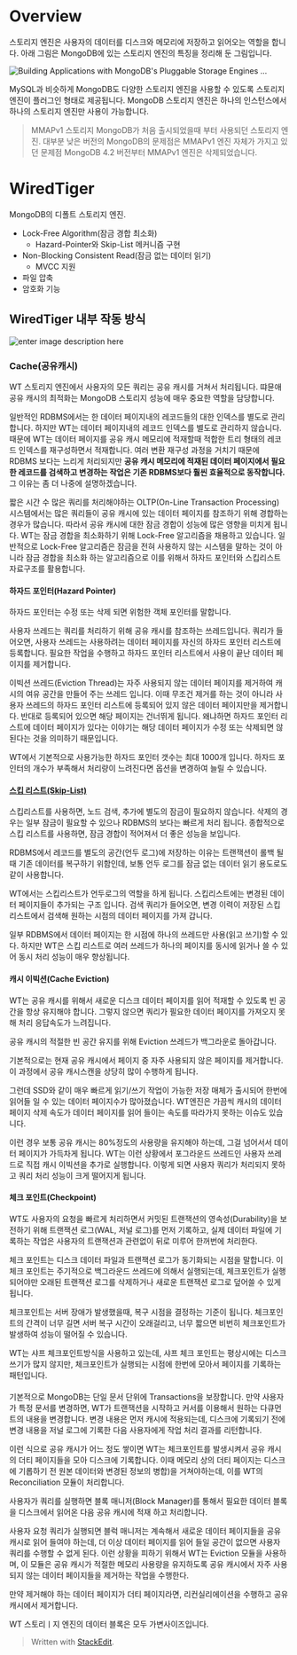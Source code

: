 # Overview

스토리지 엔진은 사용자의 데이터를 디스크와 메모리에 저장하고 읽어오는 역할을 합니다. 아래 그림은 MongoDB에 있는 스토리지 엔진의 특징을 정리해 둔 그림입니다.

![Building Applications with MongoDB's Pluggable Storage Engines ...](https://webassets.mongodb.com/_com_assets/cms/StorageEngineArchIMG2-ju0tb22fup.png)

MySQL과 비슷하게 MongoDB도 다양한 스토리지 엔진을 사용할 수 있도록 스토리지 엔진이 플러그인 형태로 제공됩니다. MongoDB 스토리지 엔진은 하나의 인스턴스에서 하나의 스토리지 엔진만 사용이 가능합니다.

> MMAPv1 스토리지
> MongoDB가 처음 출시되었을때 부터 사용되던 스토리지 엔진. 
> 대부분 낮은 버전의 MongoDB의 문제점은 MMAPv1 엔진 자체가 가지고 있던 문제점
> MongoDB 4.2 버전부터 MMAPv1 엔진은 삭제되었습니다.

# WiredTiger

MongoDB의 디폴트 스토리지 엔진. 

* Lock-Free Algorithm(잠금 경합 최소화)
	* Hazard-Pointer와 Skip-List 메커니즘 구현
* Non-Blocking Consistent Read(잠금 없는 데이터 읽기)
	* MVCC 지원
* 파일 압축
* 암호화 기능

## WiredTiger 내부 작동 방식

![enter image description here](https://image.slidesharecdn.com/mongodb-wiredtiger-webinar-150709200625-lva1-app6892/95/a-technical-introduction-to-wiredtiger-11-638.jpg?cb=1436472726)


### Cache(공유캐시)

WT 스토리지 엔진에서 사용자의 모든 쿼리는 공유 캐시를 거쳐서 처리됩니다. 땨뮨애 공유 캐시의 최적화는 MongoDB 스토리지 성능에 매우 중요한 역할을 담당합니다. 

일반적인  RDBMS에서는 한 데이터 페이지내의 레코드들의 대한 인덱스를 별도로 관리합니다. 하지만 WT는 데이터 페이지내의 레코드 인덱스를 별도로 관리하지 않습니다. 때문에 WT는 데이터 페이지를 공유 캐시 메모리에 적재할때 적합한 트리 형태의 레코드 인덱스를 재구성하면서 적재합니다. 여러 변환 재구성 과정을 거치기 때문에 RDBMS 보다는 느리게 처리되지만 **공유 캐시 메모리에 적재된 데이터 페이지에서 필요한 레코드를 검색하고 변경하는 작업은 기존 RDBMS보다 훨씬 효율적으로 동작합니다.** 그 이유는 좀 더 나중에 설명하겠습니다. 

짧은 시간 수 많은 쿼리를 처리해야하는 OLTP(On-Line Transaction Processing) 시스템에서는 많은 쿼리들이 공유 캐시에 있는 데이터 페이지를 참조하기 위해 경합하는 경우가 많습니다. 따라서 공유 캐시에 대한 잠금 경합이 성능에 많은 영향을 미치게 됩니다. WT는 잠금 경합을 최소화하기 위해 Lock-Free 알고리즘을 채용하고 있습니다. 일반적으로 Lock-Free 알고리즘은 잠금을 전혀 사용하지 않는 시스템을 말하는 것이 아니라 잠금 경합을 최소화 하는 알고리즘으로 이를 위해서 하자드 포인터와 스킵리스트 자료구조를 활용합니다. 

#### 하자드 포인터(Hazard Pointer)

하자드 포인터는 수정 또는 삭제 되면 위험한 객체 포인터를 말합니다. 

사용자 쓰레드는 쿼리를 처리하기 위해 공유 캐시를 참조하는 쓰레드입니다. 쿼리가 들어오면, 사용자 쓰레드는 사용하려는 데이터 페이지를 자신의 하자드 포인터 리스트에 등록합니다. 필요한 작업을 수행하고 하자드 포인터 리스트에서 사용이 끝난 데이터 페이지를 제거합니다. 

이빅션 쓰레드(Eviction Thread)는 자주 사용되지 않는 데이터 페이지를 제거하여 캐시의 여유 공간을 만들어 주는 쓰레드 입니다. 이때 무조건 제거를 하는 것이 아니라 사용자 쓰레드의 하자드 포인터 리스트에 등록되어 있지 않은 데이터 페이지만을 제거합니다. 반대로 등록되어 있으면 해당 페이지는 건너뛰게 됩니다. 왜냐하면 하자드 포인터 리스트에 데이터 페이지가 있다는 이야기는 해당 데이터 페이지가 수정 또는 삭제되면 않된다는 것을 의미하기 때문입니다.

WT에서 기본적으로 사용가능한 하자드 포인터 갯수는 최대 1000개 입니다. 하자드 포인터의 개수가 부족해서 처리량이 느려진다면 옵션을 변경하여 늘릴 수 있습니다.

#### [스킵 리스트(Skip-List)](https://brilliant.org/wiki/skip-lists/#:~:text=The%20skip%20list%20is%20a,elements,%20but%20no%20new%20elements.)

스킵리스트를 사용하면, 노드 검색, 추가에 별도의 잠금이 필요하지 않습니다. 삭제의 경우는 일부 잠금이 필요할 수 있으나 RDBMS의 보다는 빠르게 처리 됩니다. 종합적으로 스킵 리스트를 사용하면, 잠금 경합이 적어져서 더 좋은 성능을 보입니다. 

RDBMS에서 레코드를 별도의 공간(언두 로그)에 저장하는 이유는 트랜잭션이 롤백 될때 기존 데이터를 복구하기 위함인데, 보통 언두 로그를 잠금 없는 데이터 읽기 용도로도 같이 사용합니다.

WT에서는 스킵리스트가 언두로그의 역할을 하게 됩니다. 스킵리스트에는 변경된 데이터 페이지들이 추가되는 구조 입니다. 검색 쿼리가 들어오면, 변경 이력이 저장된 스킵 리스트에서 검색해 원하는 시점의 데이터 페이지를 가져 갑니다. 

일부 RDBMS에서 데이터 페이지는 한 시점에 하나의 쓰레드만 사용(읽고 쓰기)할 수 있다. 하지만 WT은 스킵 리스트로 여러 쓰레드가 하나의 페이지를 동시에 읽거나 쓸 수 있어 동시 처리 성능이 매우 향상됩니다.

#### 캐시 이빅션(Cache Eviction)

WT는 공유 캐시를 위해서 새로운 디스크 데이터 페이지를 읽어 적재할 수 있도록 빈 공간을 항상 유지해야 합니다. 그렇지 않으면 쿼리가 필요한 데이터 페이지를 가져오지 못해 처리 응답속도가 느려집니다.

공유 캐시의 적절한 빈 공간 유지를 위해 Eviction 쓰레드가 백그라운로 돌아갑니다. 

기본적으로는 현재 공유 캐시에서 페이지 중 자주 사용되지 않은 페이지를 제거합니다. 이 과정에서 공유 캐시스캔을 상당히 많이 수행하게 됩니다. 

그런데 SSD와 같이 매우 빠르게 읽기/쓰기 작업이 가능한 저장 매체가 출시되어 한번에 읽어들 일 수 있는 데이터 페이지수가 많아졌습니다.  WT엔진은 가끔씩 캐시의 데이터 페이지 삭제 속도가 데이터 페이지를 읽어 들이는 속도를 따라가지 못하는 이슈도 있습니다. 

이런 경우 보통 공유 캐시는 80%정도의 사용량을 유지해야 하는데, 그걸 넘어서서 데이터 페이지가 가득차게 됩니다. WT는 이런 상황에서 포그라운드 쓰레드인 사용자 쓰레드로 직접 캐시 이빅션을 추가로 실행합니다.  이렇게 되면 사용자 쿼리가 처리되지 못하고 쿼리 처리 성능이 크게 떨어지게 됩니다. 

#### 체크 포인트(Checkpoint)

WT도 사용자의 요청을 빠르게 처리하면서 커밋된 트랜잭션의 영속성(Durability)을 보전하기 위해 트랜잭션 로그(WAL, 저널 로그)를 먼저 기록하고, 실제 데이터 파일에 기록하는 작업은 사용자의 트랜잭션과 관련없이 뒤로 미루어 한꺼번에 처리한다. 

체크 포인트는 디스크 데이터 파일과 트랜잭션 로그가 동기화되는 시점을 말합니다. 이 체크 포인트는 주기적으로 백그라운드 쓰레드에 의해서 실행되는데, 체크포인트가 실행되어야만 오래된 트랜잭션 로그를 삭제하거나 새로운 트랜잭션 로그로 덮어쓸 수 있게 됩니다. 


체크포인트는 서버 장애가 발생했을때, 복구 시점을 결정하는 기준이 됩니다. 체크포인트의 간격이 너무 길면 서버 복구 시간이 오래걸리고, 너무 짧으면 비번히 체크포인트가 발생하여 성능이 떨어질 수 있습니다. 

WT는 샤프 체크포인트방식을 사용하고 있는데, 샤프 체크 포인트는 평상시에는 디스크 쓰기가 많지 않지만, 체크포인트가 실행되는 시점에 한번에 모아서 페이지를 기록하는 패턴입니다. 

#### 



기본적으로 MongoDB는 단일 문서 단위에 Transactions을 보장합니다. 
만약 사용자가 특정 문서를 변경하면, WT가 트랜잭션을 시작하고 커서를 이용해서 원하는 다큐먼트의 내용을 변경합니다. 변경 내용은 먼저 캐시에 적용되는데, 디스크에 기록되기 전에 변경 내용을 저널 로그에 기록한 다음 사용자에게 작업 처리 결과를 리턴합니다. 

이런 식으로 공유 캐시가 어느 정도 쌓이면 WT는 체크포인트를 발생시켜서 공유 캐시의 더티 페이지들을 모아 디스크에 기록합니다. 이때 메모리 상의 더티 페이지는 디스크에 기롭하기 전 원본 데이터와 변경된 정보의 병합)을 거쳐야하는데, 이를 WT의 Reconciliation 모듈이 처리합니다. 


사용자가 쿼리를 실행하면 블록 매니저(Block Manager)를 통해서 필요한 데이터 블록을 디스크에서 읽어온 다음 공유 캐시에 적재 하고 처리합니다. 

사용자 요청 쿼리가 실행되면 블럭 매니저는 계속해서 새로운 데이터 페이지들을 공유 캐시로 읽어 들여야 하는데, 더 이상 데이터 페이지를 읽어 들일 공간이 없으면 사용자 쿼리를 수행할 수 없게 된다. 이런 상황을 피하기 위해서 WT는 Eviction 모듈을 사용하며, 이 모듈은 공유 캐시가 적절한 메모리 사용량을 유지하도록 공유 캐시에서 자주 사용되지 않는 데이터 페이지들을 제거하는 작업을 수행한다. 

만약 제거해야 하는 데이터 페이지가 더티 페이지라면, 리컨실리에이션을 수행하고 공유 캐시에서 제거합니다.

WT 스토리ㅣ지 엔진의 데이터 블록은 모두 가변사이즈입니다. 





> Written with [StackEdit](https://stackedit.io/).
<!--stackedit_data:
eyJoaXN0b3J5IjpbLTE5NDgxOTQwOTMsLTY4MTY3Njc0MiwyMD
c2MjgxMjI5LDE4ODk1MjYzODcsLTQwOTUzNDcyMywxMDU3MDI1
MTAyLC0zMjA1NzU1MjQsLTI0NzczMDQ2NCwtNTQyMDI4ODkzLD
g4MzM0ODM2NiwtMTk3MDg1OTI0NywtMTM0OTY2MTE4LC0xNTk1
MTY1Nzg4LC0xMDQwMTk4MzAxLC0xODM2MDM3MzA0LC0xNDc4ND
k5NjEsLTM3ODcxMzM3LDc2Njg5MzU3MCw3MDI1MDM3NTAsMTIx
MDc1NTk1OF19
-->